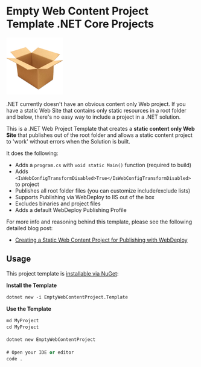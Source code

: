 # Empty Web Content Project Template .NET Core Projects
<img src="icon.png" width="150" />

.NET currently doesn't have an obvious content only Web project. If you have a static Web Site that contains only static resources in a root folder and below, there's no easy way to include a project in a .NET solution.

This is a .NET Web Project Template that creates a **static content only Web Site** that publishes out of the root folder and allows a static content project to 'work' without errors when the Solution  is built.

It does the following:

* Adds a `program.cs` with `void static Main()` function (required to build)
* Adds `<IsWebConfigTransformDisabled>True</IsWebConfigTransformDisabled>` to project
* Publishes all root folder files (you can customize include/exclude lists)
* Supports Publishing via WebDeploy to IIS out of the box
* Excludes binaries and project files
* Adds a default WebDeploy Publishing Profile

For more info and reasoning behind this template, please see the following detailed blog post:

* [Creating a Static Web Content Project for Publishing with WebDeploy](https://weblog.west-wind.com/posts/2022/Mar/03/Creating-a-Static-Web-Content-Project-for-Publishing-WebDeploy)

## Usage
This project template is [installable via NuGet](https://www.nuget.org/packages/EmptyWebContentProject.Template/):

**Install the Template**

```ps
dotnet new -i EmptyWebContentProject.Template
```

**Use the Template**

```ps
md MyProject
cd MyProject

dotnet new EmptyWebContentProject

# Open your IDE or editor
code . 
```